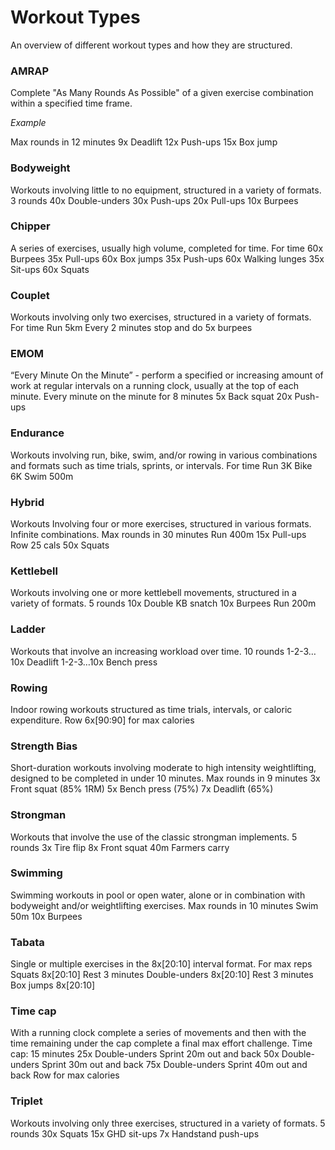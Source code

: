 # Workout Types
An overview of different workout types and how they are structured.

### AMRAP
Complete "As Many Rounds As Possible" of a given exercise combination within a specified time frame.

*Example*

Max rounds in 12 minutes
9x Deadlift
12x Push-ups
15x Box jump

### Bodyweight
Workouts involving little to no equipment, structured in a variety of formats.
3 rounds
40x Double-unders
30x Push-ups
20x Pull-ups
10x Burpees

### Chipper
A series of exercises, usually high volume, completed for time.
For time
60x Burpees
35x Pull-ups
60x Box jumps
35x Push-ups
60x Walking lunges
35x Sit-ups
60x Squats

### Couplet
Workouts involving only two exercises, structured in a variety of formats.
For time
Run 5km
Every 2 minutes stop and do 5x burpees

### EMOM
“Every Minute On the Minute” - perform a specified or increasing amount of work at regular intervals on a running clock, usually at the top of each minute.
Every minute on the minute for 8 minutes
5x Back squat
20x Push-ups

### Endurance
Workouts involving run, bike, swim, and/or rowing in various combinations and formats such as time trials, sprints, or intervals.
For time
Run 3K
Bike 6K
Swim 500m

### Hybrid
Workouts Involving four or more exercises, structured in various formats. Infinite combinations.
Max rounds in 30 minutes
Run 400m
15x Pull-ups
Row 25 cals
50x Squats

### Kettlebell
Workouts involving one or more kettlebell movements, structured in a variety of formats.
5 rounds
10x Double KB snatch
10x Burpees
Run 200m

### Ladder
Workouts that involve an increasing workload over time.
10 rounds
1-2-3…10x Deadlift
1-2-3…10x Bench press

### Rowing
Indoor rowing workouts structured as time trials, intervals, or caloric expenditure.
Row 6x[90:90] for max calories

### Strength Bias
Short-duration workouts involving moderate to high intensity weightlifting, designed to be completed in under 10 minutes.
Max rounds in 9 minutes
3x Front squat (85% 1RM)
5x Bench press (75%)
7x Deadlift (65%)

### Strongman
Workouts that involve the use of the classic strongman implements.
5 rounds
3x Tire flip
8x Front squat
40m Farmers carry

### Swimming
Swimming workouts in pool or open water, alone or in combination with bodyweight and/or weightlifting exercises.
Max rounds in 10 minutes
Swim 50m
10x Burpees

### Tabata
Single or multiple exercises in the 8x[20:10] interval format.
For max reps
Squats 8x[20:10]
Rest 3 minutes
Double-unders 8x[20:10]
Rest 3 minutes
Box jumps 8x[20:10]

### Time cap
With a running clock complete a series of movements and then with the time remaining under the cap complete a final max effort challenge.
Time cap: 15 minutes
25x Double-unders
Sprint 20m out and back
50x Double-unders
Sprint 30m out and back
75x Double-unders
Sprint 40m out and back
Row for max calories

### Triplet
Workouts involving only three exercises, structured in a variety of formats.
5 rounds
30x Squats
15x GHD sit-ups
7x Handstand push-ups
